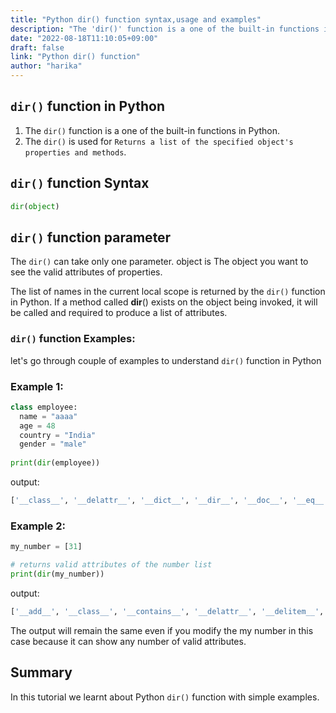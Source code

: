 ```yaml
---
title: "Python dir() function syntax,usage and examples"
description: "The 'dir()' function is a one of the built-in functions in Python"
date: "2022-08-18T11:10:05+09:00"
draft: false
link: "Python dir() function"
author: "harika"
---
```


## `dir()` function in Python

1. The `dir()` function is a one of the built-in functions in Python.
2. The `dir()` is used for `Returns a list of the specified object's properties and methods`.

## `dir()` function Syntax

```Python
dir(object) 
```
## `dir()` function parameter

The `dir()` can take only one parameter.
object is The object you want to see the valid attributes of properties.


The list of names in the current local scope is returned by the `dir()` function in Python.
If a method called __dir__()  exists on the object being invoked, it will be called and required to produce a list of attributes. 

### `dir()` function Examples:

let's go through couple of examples to understand `dir()` function in Python

### Example 1:

```Python
class employee:
  name = "aaaa"
  age = 48
  country = "India"
  gender = "male"
  
print(dir(employee))
```
output:

```Python
['__class__', '__delattr__', '__dict__', '__dir__', '__doc__', '__eq__', '__format__', '__ge__', '__getattribute__', '__gt__', '__hash__', '__init__', '__init_subclass__', '__le__', '__lt__', '__module__', '__ne__', '__new__', '__reduce__', '__reduce_ex__', '__repr__', '__setattr__', '__sizeof__', '__str__', '__subclasshook__', '__weakref__', 'age', 'country', 'gender', 'name']
```

### Example 2:

```Python
my_number = [31]

# returns valid attributes of the number list 
print(dir(my_number))
```
output:

```Python
['__add__', '__class__', '__contains__', '__delattr__', '__delitem__', '__dir__', '__doc__', '__eq__', '__format__', '__ge__', '__getattribute__', '__getitem__', '__gt__', '__hash__', '__iadd__', '__imul__', '__init__', '__init_subclass__', '__iter__', '__le__', '__len__', '__lt__', '__mul__', '__ne__', '__new__', '__reduce__', '__reduce_ex__', '__repr__', '__reversed__', '__rmul__', '__setattr__', '__setitem__', '__sizeof__', '__str__', '__subclasshook__', 'append', 'clear', 'copy', 'count', 'extend', 'index', 'insert', 'pop', 'remove', 'reverse', 'sort']
```
The output will remain the same even if you modify the my number in this case because it can show any number of valid attributes. 

## Summary
In this tutorial we learnt about Python `dir()` function with simple examples.
